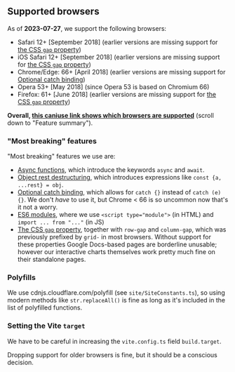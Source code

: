 ## Supported browsers

As of **2023-07-27**, we support the following browsers:

-   Safari 12+ [September 2018] (earlier versions are missing support for [the CSS `gap` property](https://caniuse.com/mdn-css_properties_gap_grid_context))
-   iOS Safari 12+ [September 2018] (earlier versions are missing support for [the CSS `gap` property](https://caniuse.com/mdn-css_properties_gap_grid_context))
-   Chrome/Edge: 66+ [April 2018] (earlier versions are missing support for [Optional catch binding](https://caniuse.com/mdn-javascript_statements_try_catch_optional_catch_binding))
-   Opera 53+ [May 2018] (since Opera 53 is based on Chromium 66)
-   Firefox: 61+ [June 2018] (earlier versions are missing support for [the CSS `gap` property](https://caniuse.com/mdn-css_properties_gap_grid_context))

**Overall, [this caniuse link shows which browsers are supported](https://caniuse.com/async-functions,mdn-css_properties_gap_grid_context,mdn-javascript_operators_destructuring_rest_in_objects,es6-module,mdn-javascript_statements_try_catch_optional_catch_binding)** (scroll down to "Feature summary").

### "Most breaking" features

"Most breaking" features we use are:

-   [Async functions](https://caniuse.com/async-functions), which introduce the keywords `async` and `await`.
-   [Object rest destructuring](https://caniuse.com/mdn-javascript_operators_destructuring_rest_in_objects), which introduces expressions like `const {a, ...rest} = obj`.
-   [Optional catch binding](https://caniuse.com/mdn-javascript_statements_try_catch_optional_catch_binding), which allows for `catch {}` instead of `catch (e) {}`.
    We don't _have_ to use it, but Chrome < 66 is so uncommon now that's it not a worry.
-   [ES6 modules](https://caniuse.com/es6-module), where we use `<script type="module">` (in HTML) and `import ... from "..."` (in JS)
-   [The CSS `gap` property](https://caniuse.com/mdn-css_properties_gap_grid_context), together with `row-gap` and `column-gap`, which was previously prefixed by `grid-` in most browsers. Without support for these properties Google Docs-based pages are borderline unusable; however our interactive charts themselves work pretty much fine on their standalone pages.

### Polyfills

We use cdnjs.cloudflare.com/polyfill (see `site/SiteConstants.ts`), so using modern methods like `str.replaceAll()` is fine as long as it's included in the list of polyfilled functions.

### Setting the Vite `target`

We have to be careful in increasing the `vite.config.ts` field `build.target`.

Dropping support for older browsers is fine, but it should be a conscious decision.
